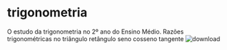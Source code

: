 # trigonometria
O estudo da trigonometria no 2º ano do Ensino Médio. 
Razões trigonométricas no triângulo retângulo
seno
cosseno
tangente
![download](https://user-images.githubusercontent.com/115049697/196566578-9dbaa10d-b42b-4093-8a73-3c9a2a56e4d2.png)
